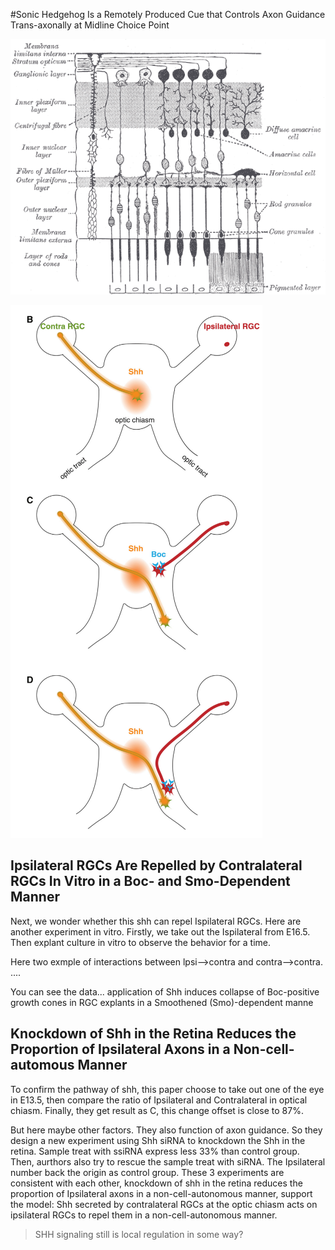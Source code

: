#Sonic Hedgehog Is a Remotely Produced Cue that Controls Axon Guidance Trans-axonally at Midline Choice Point


![Retina Strucure](Gray882.png)

![Overview of process](Overview.png)


## Ipsilateral RGCs Are Repelled by Contralateral RGCs In Vitro in a Boc- and Smo-Dependent Manner
Next, we wonder whether this shh can repel Ispilateral RGCs. 
Here are another experiment in vitro. Firstly, we take out the Ispilateral from
E16.5. Then explant culture in vitro to observe the behavior for a time.

Here two exmple of interactions between lpsi-->contra and contra-->contra.
....

You can see the data...
application of Shh induces collapse of Boc-positive growth cones in RGC explants in a Smoothened (Smo)-dependent manne

## Knockdown of Shh in the Retina Reduces the Proportion of Ipsilateral Axons in a Non-cell-automous Manner
To confirm the pathway of shh, this paper choose to take out one of the eye in 
E13.5, then compare the ratio of Ipsilateral and Contralateral in optical 
chiasm. Finally, they get result as C, this change offset is close to 87%.

But here maybe other factors. They also function of axon guidance. So they design
a new experiment using Shh siRNA to knockdown the Shh in the retina. Sample treat
with ssiRNA express less 33% than control group. Then, aurthors also try to rescue
the sample treat with siRNA. The Ipsilateral number back the origin as control
group. These 3 experiments are consistent with each other, knockdown of shh in the
retina reduces the proportion of Ipsilateral axons in a non-cell-autonomous manner,
support the model: Shh secreted by contralateral RGCs at the optic chiasm acts on
ipsilateral RGCs to repel them in a non-cell-autonomous manner.






> SHH signaling still is local regulation in some way?
